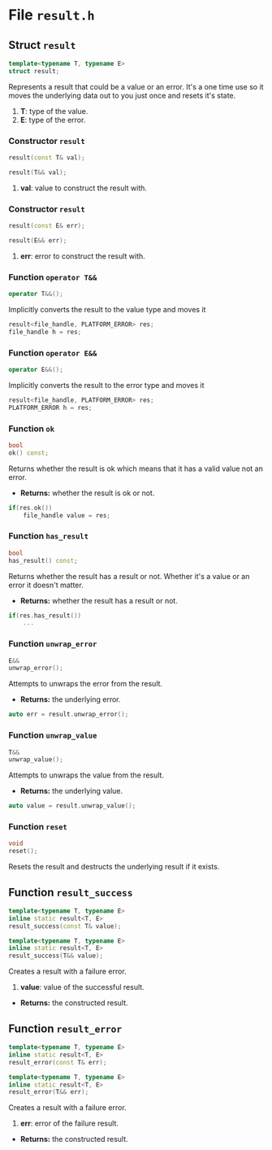 # File `result.h`

## Struct `result`
```C++
template<typename T, typename E>
struct result;
```
Represents a result that could be a value or an error.
It's a one time use so it moves the underlying data out to you just once and resets it's state.

1. **T**: type of the value.
2. **E**: type of the error.


### Constructor `result`
```C++
result(const T& val);

result(T&& val);
```

1. **val**: value to construct the result with.


### Constructor `result`
```C++
result(const E& err);

result(E&& err);
```

1. **err**: error to construct the result with.


### Function `operator T&&`
```C++
operator T&&();
```
Implicitly converts the result to the value type and moves it

```C++
result<file_handle, PLATFORM_ERROR> res;
file_handle h = res;
```


### Function `operator E&&`
```C++
operator E&&();
```
Implicitly converts the result to the error type and moves it

```C++
result<file_handle, PLATFORM_ERROR> res;
PLATFORM_ERROR h = res;
```


### Function `ok`
```C++
bool
ok() const;
```
Returns whether the result is ok which means that it has a valid value not an error.

- **Returns:** whether the result is ok or not.

```C++
if(res.ok())
	file_handle value = res;
```


### Function `has_result`
```C++
bool
has_result() const;
```
Returns whether the result has a result or not. Whether it's a value or an error it doesn't matter.

- **Returns:** whether the result has a result or not.

```C++
if(res.has_result())
	...
```

### Function `unwrap_error`
```C++
E&&
unwrap_error();
```
Attempts to unwraps the error from the result.

- **Returns:** the underlying error.

```C++
auto err = result.unwrap_error();
```


### Function `unwrap_value`
```C++
T&&
unwrap_value();
```
Attempts to unwraps the value from the result.

- **Returns:** the underlying value.

```C++
auto value = result.unwrap_value();
```


### Function `reset`
```C++
void
reset();
```
Resets the result and destructs the underlying result if it exists.


## Function `result_success`
```C++
template<typename T, typename E>
inline static result<T, E>
result_success(const T& value);

template<typename T, typename E>
inline static result<T, E>
result_success(T&& value);
```
Creates a result with a failure error.

1. **value**: value of the successful result.

- **Returns:** the constructed result.


## Function `result_error`
```C++
template<typename T, typename E>
inline static result<T, E>
result_error(const T& err);

template<typename T, typename E>
inline static result<T, E>
result_error(T&& err);
```
Creates a result with a failure error.

1. **err**: error of the failure result.

- **Returns:** the constructed result.
